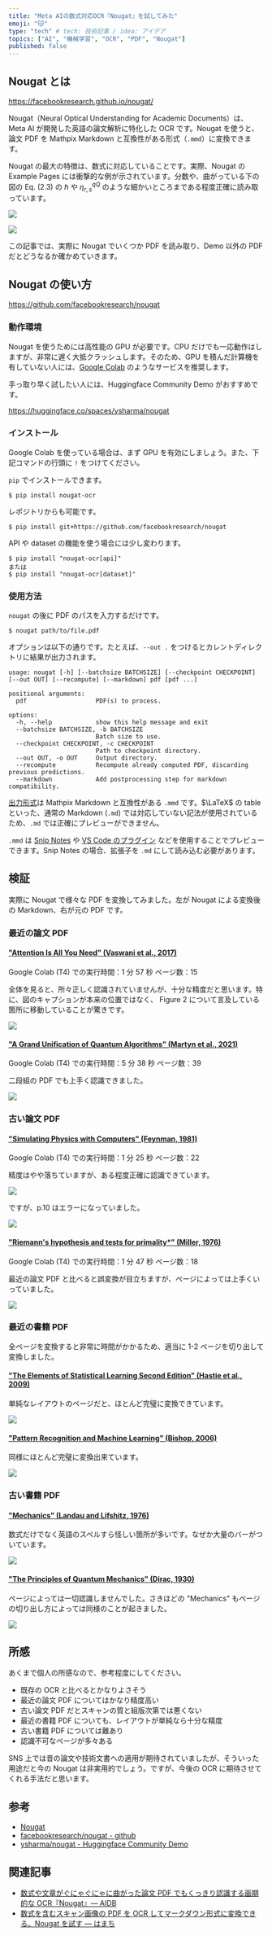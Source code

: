 ```yaml
---
title: "Meta AIの数式対応OCR『Nougat』を試してみた"
emoji: "😽"
type: "tech" # tech: 技術記事 / idea: アイデア
topics: ["AI", "機械学習", "OCR", "PDF", "Nougat"]
published: false
---
```


## Nougat とは

https://facebookresearch.github.io/nougat/

Nougat（Neural Optical Understanding for Academic Documents）は、Meta AI が開発した英語の論文解析に特化した OCR です。Nougat を使うと、論文 PDF を Mathpix Markdown と互換性がある形式（`.mmd`）に変換できます。

Nougat の最大の特徴は、数式に対応していることです。実際、Nougat の Example Pages には衝撃的な例が示されています。分数や、曲がっている下の図の Eq. (2.3) の $\hbar$ や $\eta_{r,s}^{qQ}$ のような細かいところまである程度正確に読み取っています。

![](https://storage.googleapis.com/zenn-user-upload/99f8f4e222b3-20230907.png)

![](https://storage.googleapis.com/zenn-user-upload/7e7a8adfad4b-20230907.png)

この記事では、実際に Nougat でいくつか PDF を読み取り、Demo 以外の PDF だとどうなるか確かめていきます。

## Nougat の使い方

https://github.com/facebookresearch/nougat

### 動作環境

Nougat を使うためには高性能の GPU が必要です。CPU だけでも一応動作はしますが、非常に遅く大抵クラッシュします。そのため、GPU を積んだ計算機を有していない人には、[Google Colab](https://colab.research.google.com/) のようなサービスを推奨します。

手っ取り早く試したい人には、Huggingface Community Demo がおすすめです。

https://huggingface.co/spaces/ysharma/nougat

### インストール

Google Colab を使っている場合は、まず GPU を有効にしましょう。また、下記コマンドの行頭に `!` をつけてください。

`pip` でインストールできます。

```
$ pip install nougat-ocr
```

レポジトリからも可能です。

```
$ pip install git+https://github.com/facebookresearch/nougat
```

API や dataset の機能を使う場合には少し変わります。

```
$ pip install "nougat-ocr[api]"
または
$ pip install "nougat-ocr[dataset]"
```

### 使用方法

`nougat` の後に PDF のパスを入力するだけです。

```
$ nougat path/to/file.pdf
```

オプションは以下の通りです。たとえば、`--out .` をつけるとカレントディレクトリに結果が出力されます。

```
usage: nougat [-h] [--batchsize BATCHSIZE] [--checkpoint CHECKPOINT] [--out OUT] [--recompute] [--markdown] pdf [pdf ...]

positional arguments:
  pdf                   PDF(s) to process.

options:
  -h, --help            show this help message and exit
  --batchsize BATCHSIZE, -b BATCHSIZE
                        Batch size to use.
  --checkpoint CHECKPOINT, -c CHECKPOINT
                        Path to checkpoint directory.
  --out OUT, -o OUT     Output directory.
  --recompute           Recompute already computed PDF, discarding previous predictions.
  --markdown            Add postprocessing step for markdown compatibility.
```

[出力形式](https://github.com/Mathpix/mathpix-markdown-it)は Mathpix Markdown と互換性がある `.mmd` です。$\LaTeX$ の table といった、通常の Markdown (`.md`) では対応していない記法が使用されているため、`.md` では正確にプレビューができません。

`.mmd` は [Snip Notes](https://snip.mathpix.com/) や [VS Code のプラグイン](https://mathpix.com/docs/mathpix-markdown/how-to-mmd-vscode) などを使用することでプレビューできます。Snip Notes の場合、拡張子を `.md` にして読み込む必要があります。

## 検証

実際に Nougat で様々な PDF を変換してみました。左が Nougat による変換後の Markdown、右が元の PDF です。

### 最近の論文 PDF

#### ["Attention Is All You Need" (Vaswani et al., 2017)](https://arxiv.org/abs/1706.03762)

Google Colab (T4) での実行時間：1 分 57 秒
ページ数：15

全体を見ると、所々正しく認識されていませんが、十分な精度だと思います。特に、図のキャプションが本来の位置ではなく、 Figure 2 について言及している箇所に移動していることが驚きです。

![](https://storage.googleapis.com/zenn-user-upload/46b6aa22c7e7-20230907.png)

#### ["A Grand Unification of Quantum Algorithms" (Martyn et al., 2021)](https://arxiv.org/abs/2105.02859)

Google Colab (T4) での実行時間：5 分 38 秒
ページ数：39

二段組の PDF でも上手く認識できました。

![](https://storage.googleapis.com/zenn-user-upload/22ea35523b33-20230907.png)

### 古い論文 PDF

#### ["Simulating Physics with Computers" (Feynman, 1981)](https://s2.smu.edu/~mitch/class/5395/papers/feynman-quantum-1981.pdf)

Google Colab (T4) での実行時間：1 分 25 秒
ページ数：22

精度はやや落ちていますが、ある程度正確に認識できています。

![](https://storage.googleapis.com/zenn-user-upload/d34137bb5931-20230907.png)

ですが、p.10 はエラーになっていました。

![](https://storage.googleapis.com/zenn-user-upload/cc6a08238fec-20230907.png)

#### ["Riemann's hypothesis and tests for primality\*" (Miller, 1976)](https://www.sciencedirect.com/science/article/pii/S0022000076800438)

Google Colab (T4) での実行時間：1 分 47 秒
ページ数：18

最近の論文 PDF と比べると誤変換が目立ちますが、ページによっては上手くいっていました。

![](https://storage.googleapis.com/zenn-user-upload/9bdb21bc674c-20230907.png)

### 最近の書籍 PDF

全ページを変換すると非常に時間がかかるため、適当に 1-2 ページを切り出して変換しました。

#### ["The Elements of Statistical Learning Second Edition" (Hastie et al., 2009)](https://hastie.su.domains/ElemStatLearn/)

単純なレイアウトのページだと、ほとんど完璧に変換できています。

![](https://storage.googleapis.com/zenn-user-upload/0632d9b00677-20230907.png)

#### ["Pattern Recognition and Machine Learning" (Bishop, 2006)](https://www.microsoft.com/en-us/research/uploads/prod/2006/01/Bishop-Pattern-Recognition-and-Machine-Learning-2006.pdf)

同様にほとんど完璧に変換出来ています。

![](https://storage.googleapis.com/zenn-user-upload/0025a05c1b9a-20230907.png)

### 古い書籍 PDF

#### ["Mechanics" (Landau and Lifshitz, 1976)](https://archive.org/details/landau-and-lifshitz-physics-textbooks-series/Vol%201%20-%20Landau%2C%20Lifshitz%20-%20Mechanics%20%283rd%20ed%2C%201976%29/)

数式だけでなく英語のスペルすら怪しい箇所が多いです。なぜか大量のバーがついています。

![](https://storage.googleapis.com/zenn-user-upload/9b8f807e1764-20230907.png)

#### ["The Principles of Quantum Mechanics" (Dirac, 1930)](https://archive.org/details/principlesquantummechanics1stdirac1930/mode/1up)

ページによっては一切認識しませんでした。さきほどの "Mechanics" もページの切り出し方によっては同様のことが起きました。

![](https://storage.googleapis.com/zenn-user-upload/c9cec3d4def1-20230907.png)

## 所感

あくまで個人の所感なので、参考程度にしてください。

- 既存の OCR と比べるとかなりよさそう
- 最近の論文 PDF についてはかなり精度高い
- 古い論文 PDF だとスキャンの質と組版次第では悪くない
- 最近の書籍 PDF についても、レイアウトが単純なら十分な精度
- 古い書籍 PDF については難あり
- 認識不可なページが多々ある

SNS 上では昔の論文や技術文書への適用が期待されていましたが、そういった用途だと今の Nougat は非実用的でしょう。ですが、今後の OCR に期待させてくれる手法だと思います。

## 参考

- [Nougat](https://facebookresearch.github.io/nougat/)
- [facebookresearch/nougat - github](https://github.com/facebookresearch/nougat)
- [ysharma/nougat - Huggingface Community Demo](https://huggingface.co/spaces/ysharma/nougat)

## 関連記事

- [数式や文章がぐにゃぐにゃに曲がった論文 PDF でもくっきり認識する画期的な OCR『Nougat』― AIDB](https://aiboom.net/archives/54869)
- [数式を含むスキャン画像の PDF を OCR してマークダウン形式に変換できる。Nougat を試す ― はまち](https://note.com/hamachi_jp/n/n7f5f35b38768)

